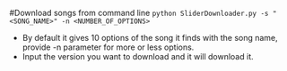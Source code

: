 #Download songs from command line
```python SliderDownloader.py -s "<SONG_NAME>" -n <NUMBER_OF_OPTIONS>```
- By default it gives 10 options of the song it finds with the song name, provide -n parameter for more or less options.
- Input the version you want to download and it will download it.